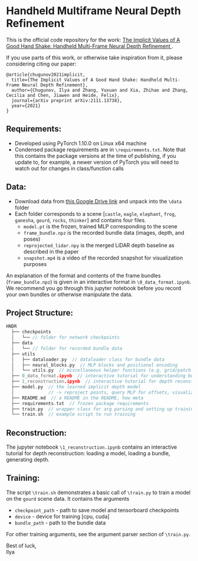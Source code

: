 # Handheld Multiframe Neural Depth Refinement

This is the official code repository for the work: [The Implicit Values of A Good Hand Shake: Handheld Multi-Frame Neural Depth Refinement
](https://arxiv.org/abs/2111.13738).

If you use parts of this work, or otherwise take inspiration from it, please considering citing our paper:
```
@article{chugunov2021implicit,
  title={The Implicit Values of A Good Hand Shake: Handheld Multi-Frame Neural Depth Refinement},
  author={Chugunov, Ilya and Zhang, Yuxuan and Xia, Zhihao and Zhang, Cecilia and Chen, Jiawen and Heide, Felix},
  journal={arXiv preprint arXiv:2111.13738},
  year={2021}
}
```

## Requirements:
- Developed using PyTorch 1.10.0 on Linux x64 machine
- Condensed package requirements are in `\requirements.txt`. Note that this contains the package versions at the time of publishing, if you update to, for example, a newer version of PyTorch you will need to watch out for changes in class/function calls

## Data:
- Download data from [this Google Drive link](https://drive.google.com/drive/folders/1M6W6meoNdi7XfTaJYILsLrm1bEv5i9qv?usp=sharing) and unpack into the `\data` folder
- Each folder corresponds to a scene [`castle`, `eagle`, `elephant`, `frog`, `ganesha`, `gourd`, `rocks`, `thinker`] and contains four files. 
    - `model.pt` is the frozen, trained MLP corresponding to the scene
    - `frame_bundle.npz` is the recorded bundle data (images, depth, and poses)
    - `reprojected_lidar.npy` is the merged LiDAR depth baseline as described in the paper
    - `snapshot.mp4` is a video of the recorded snapshot for visualization purposes

An explanation of the format and contents of the frame bundles (`frame_bundle.npz`) is given in an interactive format in `\0_data_format.ipynb`. We recommend you go through this jupyter notebook before you record your own bundles or otherwise manipulate the data.

## Project Structure:
```cpp
HNDR
  ├── checkpoints  
  │   └── // folder for network checkpoints
  ├── data  
  │   └── // folder for recorded bundle data
  ├── utils  
  │   ├── dataloader.py  // dataloader class for bundle data
  │   ├── neural_blocks.py  // MLP blocks and positional encoding
  │   └── utils.py  // miscellaneous helper functions (e.g. grid/patch sample)
  ├── 0_data_format.ipynb  // interactive tutorial for understanding bundle data
  ├── 1_reconstruction.ipynb  // interactive tutorial for depth reconstruction
  ├── model.py  // the learned implicit depth model
  │             // -> reproject points, query MLP for offsets, visualization
  ├── README.md  // a README in the README, how meta
  ├── requirements.txt  // frozen package requirements
  ├── train.py  // wrapper class for arg parsing and setting up training loop
  └── train.sh  // example script to run training
```
## Reconstruction:
The jupyter notebook `\1_reconstruction.ipynb` contains an interactive tutorial for depth reconstruction: loading a model, loading a bundle, generating depth.

## Training:
The script `\train.sh` demonstrates a basic call of `\train.py` to train a model on the `gourd` scene data. It contains the arguments
- `checkpoint_path` - path to save model and tensorboard checkpoints
- `device` - device for training [cpu, cuda]
- `bundle_path` - path to the bundle data

For other training arguments, see the argument parser section of `\train.py`.


Best of luck,  
Ilya
